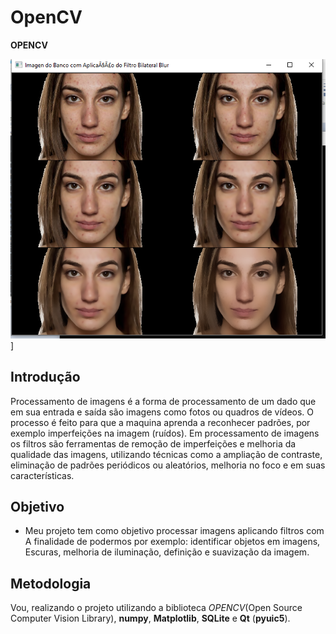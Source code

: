 # OpenCV

**OPENCV**

![Filtros](https://github.com/allanfs1/OP_-_-__Projeto_OpenCV/blob/master/Opencv/Print/corte.png)]

## Introdução

   Processamento de imagens é a forma de processamento de um dado
que em sua entrada e saída são imagens como fotos ou quadros de vídeos.
O processo é feito para que a maquina aprenda a reconhecer padrões, por
exemplo imperfeições na imagem (ruídos).
Em processamento de imagens os filtros são ferramentas de remoção de
imperfeições e melhoria da qualidade das imagens, utilizando técnicas como
a ampliação de contraste, eliminação de padrões periódicos ou aleatórios,
melhoria no foco e em suas características.
  

## Objetivo
- Meu  projeto tem como objetivo processar imagens aplicando filtros com
A finalidade de podermos por exemplo: identificar objetos em imagens,
Escuras, melhoria de iluminação, definição e suavização da imagem.



## Metodologia

   Vou, realizando o projeto utilizando a biblioteca *OPENCV*(Open
Source Computer Vision Library), **numpy**, **Matplotlib**, **SQLite** e **Qt** (**pyuic5**).

